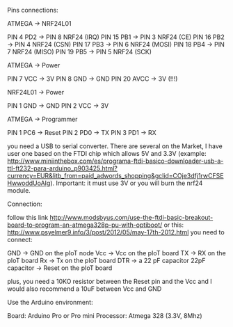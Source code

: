 Pins connections:

ATMEGA      -> NRF24L01

PIN 4  PD2  -> PIN 8 NRF24 (IRQ)
PIN 15 PB1  -> PIN 3 NRF24 (CE)
PIN 16 PB2  -> PIN 4 NRF24 (CSN)
PIN 17 PB3  -> PIN 6 NRF24 (MOSI)
PIN 18 PB4  -> PIN 7 NRF24 (MISO)
PIN 19 PB5  -> PIN 5 NRF24 (SCK)


ATMEGA      -> Power

PIN 7 VCC   -> 3V
PIN 8 GND   -> GND
PIN 20 AVCC -> 3V (!!!)


NRF24L01    -> Power

PIN 1 GND   -> GND
PIN 2 VCC   -> 3V



ATMEGA      -> Programmer

PIN 1 PC6   -> Reset
PIN 2 PD0   -> TX
PIN 3 PD1   -> RX



you need a USB to serial converter. There are several on the Market, I have user one based on the FTDI chip which allows 5V and 3.3V (example: http://www.miniinthebox.com/es/programa-ftdi-basico-downloader-usb-a-ttl-ft232-para-arduino_p903425.html?currency=EUR&litb_from=paid_adwords_shopping&gclid=COje3dfj1rwCFSEHwwoddUoAIg). Important: it must use 3V or you will burn the nrf24 module.

Connection:

follow this link http://www.modsbyus.com/use-the-ftdi-basic-breakout-board-to-program-an-atmega328p-pu-with-optiboot/ or this: http://www.psyelmer9.info/3/post/2012/05/may-17th-2012.html
you need to connect:

GND -> GND on the pIoT node
Vcc -> Vcc on the pIoT board 
TX -> RX on the pIoT board
Rx -> Tx on the pIoT board
DTR -> a 22 pF capacitor
22pF capacitor -> Reset on the pIoT board

plus, you need a 10KO resistor between the Reset pin and the Vcc
and I would also recommend a 10uF between Vcc and GND


Use the Arduino environment:

Board: Arduino Pro or Pro mini
Processor: Atmega 328 (3.3V, 8Mhz)


